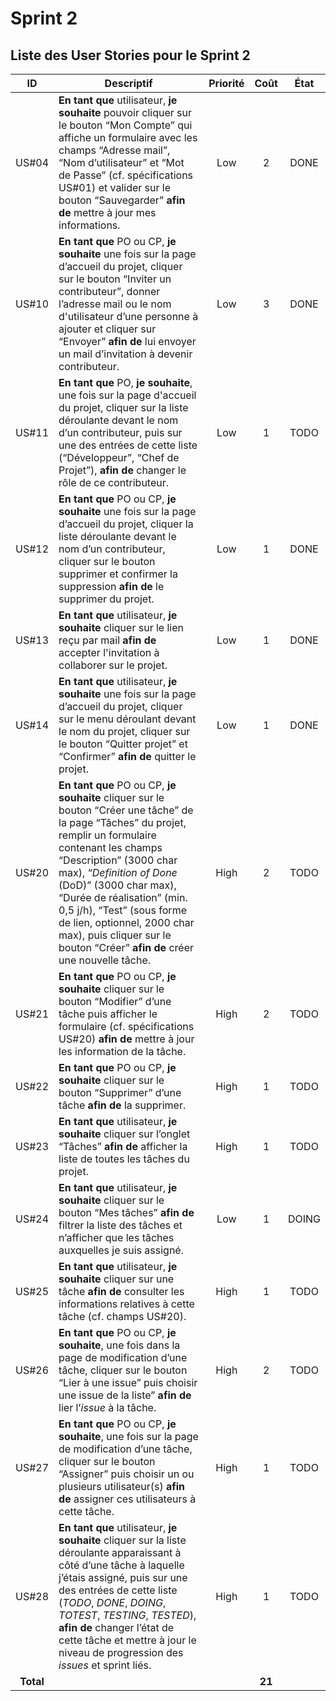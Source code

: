 # Sprint 2
## Liste des User Stories pour le Sprint 2

| ID | Descriptif | Priorité | Coût | État |
| :-: | -- | :-: | :-: | :-: |
| US#04 | **En tant que** utilisateur, **je souhaite** pouvoir cliquer sur le bouton “Mon Compte” qui affiche un formulaire avec les champs “Adresse mail”, “Nom d’utilisateur” et “Mot de Passe” (cf. spécifications US#01) et valider sur le bouton “Sauvegarder” **afin de** mettre à jour mes informations. | Low | 2 | DONE |
| US#10 | **En tant que** PO ou CP, **je souhaite** une fois sur la page d’accueil du projet, cliquer sur le bouton “Inviter un contributeur”, donner l’adresse mail ou le nom d'utilisateur d’une personne à ajouter et cliquer sur “Envoyer” **afin de** lui envoyer un mail d’invitation à devenir contributeur. | Low | 3 | DONE |
| US#11 | **En tant que** PO, **je souhaite**, une fois sur la page d'accueil du projet, cliquer sur la liste déroulante devant le nom d’un contributeur, puis sur une des entrées de cette liste (“Développeur”, “Chef de Projet”), **afin de** changer le rôle de ce contributeur. | Low | 1 | TODO |
| US#12 | **En tant que** PO ou CP, **je souhaite** une fois sur la page d’accueil du projet, cliquer la liste déroulante devant le nom d’un contributeur, cliquer sur le bouton supprimer et confirmer la suppression **afin de** le supprimer du projet. | Low | 1 | DONE |
| US#13 | **En tant que** utilisateur, **je souhaite** cliquer sur le lien reçu par mail **afin de** accepter l'invitation à collaborer sur le projet. | Low | 1 | DONE |
| US#14 | **En tant que** utilisateur, **je souhaite** une fois sur la page d’accueil du projet, cliquer sur le menu déroulant devant le nom du projet, cliquer sur le bouton “Quitter projet” et “Confirmer” **afin de** quitter le projet. | Low | 1 | DONE |
| US#20 | **En tant que** PO ou CP, **je souhaite** cliquer sur le bouton “Créer une tâche” de la page “Tâches” du projet, remplir un formulaire contenant les champs “Description” (3000 char max), “*Definition of Done* (DoD)” (3000 char max), “Durée de réalisation” (min. 0,5 j/h), “Test” (sous forme de lien, optionnel, 2000 char max), puis cliquer sur le bouton “Créer” **afin de** créer une nouvelle tâche. | High | 2 | TODO |
| US#21 | **En tant que** PO ou CP, **je souhaite** cliquer sur le bouton “Modifier” d’une tâche puis afficher le formulaire (cf. spécifications US#20) **afin de** mettre à jour les information de la tâche. | High | 2 | TODO |
| US#22 | **En tant que** PO ou CP, **je souhaite** cliquer sur le bouton “Supprimer” d’une tâche **afin de** la supprimer. | High | 1 | TODO |
| US#23 | **En tant que** utilisateur, **je souhaite** cliquer sur l’onglet “Tâches” **afin de** afficher la liste de toutes les tâches du projet. | High | 1 | TODO |
| US#24 | **En tant que** utilisateur, **je souhaite** cliquer sur le bouton “Mes tâches” **afin de** filtrer la liste des tâches et n’afficher que les tâches auxquelles je suis assigné. | Low | 1 | DOING |
| US#25 | **En tant que** utilisateur, **je souhaite** cliquer sur une tâche **afin de** consulter les informations relatives à cette tâche (cf. champs US#20). | High | 1 | TODO |
| US#26 | **En tant que** PO ou CP, **je souhaite**, une fois dans la page de modification d’une tâche, cliquer sur le bouton “Lier à une issue” puis choisir une issue de la liste” **afin de** lier l’*issue* à la tâche. | High | 2 | TODO |
| US#27 | **En tant que** PO ou CP, **je souhaite**, une fois sur la page de modification d’une tâche, cliquer sur le bouton “Assigner” puis choisir un ou plusieurs utilisateur(s) **afin de** assigner ces utilisateurs à cette tâche. | High | 1 | TODO |
| US#28 | **En tant que** utilisateur, **je souhaite** cliquer sur la liste déroulante apparaissant à côté d’une tâche à laquelle j’étais assigné, puis sur une des entrées de cette liste (*TODO*, *DONE*, *DOING*, *TOTEST*, *TESTING*, *TESTED*), **afin de** changer l’état de cette tâche et mettre à jour le niveau de progression des *issues* et sprint liés. | High | 1 | TODO |
| **Total** | | | **21** | |
